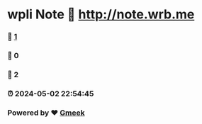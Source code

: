 # wpli Note :link: http://note.wrb.me 
### :page_facing_up: [1](http://note.wrb.me/tag.html) 
### :speech_balloon: 0 
### :hibiscus: 2 
### :alarm_clock: 2024-05-02 22:54:45 
### Powered by :heart: [Gmeek](https://github.com/Meekdai/Gmeek)

